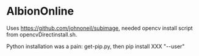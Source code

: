 # AlbionOnline

Uses https://github.com/johnoneil/subimage, needed opencv install script from opencvDirectinstall.sh.

Python installation was a pain: get-pip.py, then pip install XXX "--user"
